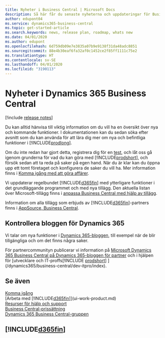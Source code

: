```yaml
---
title: Nyheter i Business Central | Microsoft Docs
description: Så här får du senaste nyheterna och uppdateringar för Business Central.
author: edupont04
ms.service: dynamics365-business-central
ms.topic: get-started-article
ms.search.keywords: news, release plan, roadmap, whats new
ms.date: 04/01/2020
ms.author: edupont
ms.openlocfilehash: 6d759db09e7e3835a07b9e9138f31da48adc8851
ms.sourcegitcommit: 88e4b30eaf6fa32af0c1452ce2f85ff1111c75e2
ms.translationtype: HT
ms.contentlocale: sv-SE
ms.lasthandoff: 04/01/2020
ms.locfileid: "3190113"
---
```

# <a name="whats-new-in-dynamics-365-business-central"></a>Nyheter i Dynamics 365 Business Central

[!include [release notes](includes/release-notes.md)]

Du kan alltid hänvisa till viktig information om du vill ha en översikt över nya och kommande funktioner. I dokumentationen kan du sedan söka efter avsnitt som du kan använda för att lära dig mer om nya och befintliga funktioner i [!INCLUDE[prodlong](includes/prodlong.md)].  

Om du inte redan har gjort detta, registrera dig för en [test](https://go.microsoft.com/fwlink/?linkid=847861), och låt oss gå igenom grunderna för vad du kan göra med [!INCLUDE[prodshort](includes/prodshort.md)], och försök sedan att ta reda på saker på egen hand. När du är klar kan du öppna upp ett tomt företaget och konfigurera de saker du vill ha. Mer information finns i [Komma igång med att göra affärer](ui-get-ready-business.md).  

Vi uppdaterar regelbundet [!INCLUDE[d365fin](includes/d365fin_md.md)] med ytterligare funktioner i det grundläggande programmet och med nya tillägg. Den aktuella listan över Microsoft-tillägg finns i [anpassa Business Central med hjälp av tillägg](ui-extensions.md).

Information om alla tillägg som erbjuds av [!INCLUDE[d365fin](includes/d365fin_md.md)]-partners finns i [AppSource, Business Central](https://go.microsoft.com/fwlink/?linkid=2081646).  

## <a name="check-the-dynamics-365-blog"></a>Kontrollera bloggen för Dynamics 365

Vi talar om nya funktioner i [Dynamics 365-bloggen](https://cloudblogs.microsoft.com/dynamics365/), till exempel när de blir tillgängliga och om det finns några saker.  

För partnercommunityn publicerar vi information på [ Microsoft Dynamics 365 Business Central på Dynamics 365-bloggen för partner](https://cloudblogs.microsoft.com/dynamics365/it/product/business-central/) och i hjälpen för [utvecklare och IT-proffs[!INCLUDE [prodshort](includes/prodshort.md)] ](/dynamics365/business-central/dev-itpro/index).  

## <a name="see-also"></a>Se även

[Komma igång](product-get-started.md)  
[Arbeta med [!INCLUDE[d365fin](includes/d365fin_md.md)]](ui-work-product.md)  
[Resurser för hjälp och support](product-help-and-support.md)  
[Business Central-prissättning](https://dynamics.microsoft.com/business-central/overview/#pricing)  
[Dynamics 365 Business Central-gruppen](https://community.dynamics.com/business/)

## [!INCLUDE[d365fin](includes/free_trial_md.md)]
